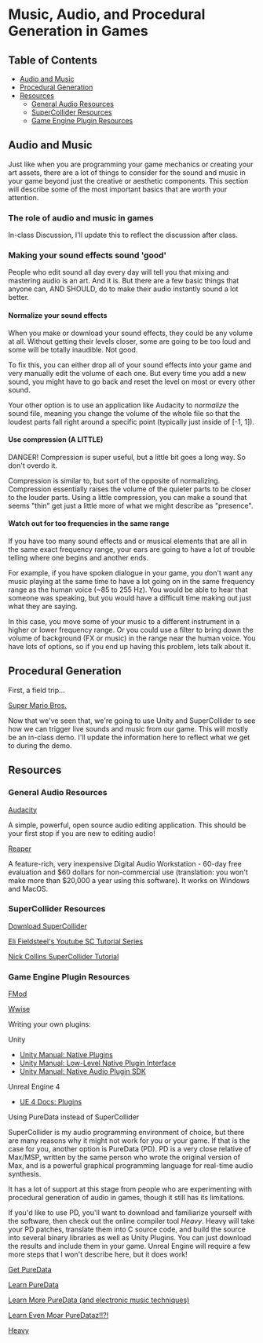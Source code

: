 # Music, Audio, and Procedural Generation in Games

## Table of Contents
* [Audio and Music](#audio-and-music)
* [Procedural Generation](#proc-gen)
* [Resources](#resources)
  * [General Audio Resources](#audio-resources)
  * [SuperCollider Resources](#sc-resources)
  * [Game Engine Plugin Resources](#game-engine-plugin-resources)

## <a name="audio-and-music"></a>Audio and Music

Just like when you are programming your game mechanics or creating your
art assets, there are a lot of things to consider for the sound and music
in your game beyond just the creative or aesthetic components. This section
will describe some of the most important basics that are worth your attention.

### The role of audio and music in games

In-class Discussion, I'll update this to reflect the discussion after class.

### Making your sound effects sound 'good'

People who edit sound all day every day will tell you that mixing and mastering
audio is an art. And it is. But there are a few basic things that anyone can,
AND SHOULD, do to make their audio instantly sound a lot better.

#### Normalize your sound effects

When you make or download your sound effects, they could be any volume at all.
Without getting their levels closer, some are going to be too loud and some
will be totally inaudible. Not good.

To fix this, you can either drop all of your sound effects into your game and
very manually edit the volume of each one. But every time you add a new sound,
you might have to go back and reset the level on most or every other sound.

Your other option is to use an application like Audacity to _normalize_ the
sound file, meaning you change the volume of the whole file so that the loudest
parts fall right around a specific point (typically just inside of [-1, 1]).

#### Use compression (A LITTLE)

DANGER! Compression is super useful, but a little bit goes a long way. So don't
overdo it.

Compression is similar to, but sort of the opposite of normalizing. Compression
essentially raises the volume of the quieter parts to be closer to the louder
parts. Using a little compression, you can make a sound that seems "thin" get
just a little more of what we might describe as "presence".

#### Watch out for too frequencies in the same range

If you have too many sound effects and or musical elements that are all in the
same exact frequency range, your ears are going to have a lot of trouble telling
where one begins and another ends.

For example, if you have spoken dialogue in your game, you don't want any music
playing at the same time to have a lot going on in the same frequency range as
the human voice (~85 to 255 Hz). You would be able to hear that someone was
speaking, but you would have a difficult time making out just what they are saying.

In this case, you move some of your music to a different instrument in a higher
or lower frequency range. Or you could use a filter to bring down the volume of
background (FX or music) in the range near the human voice. You have lots of
options, so if you end up having this problem, lets talk about it.

## <a name="proc-gen"></a>Procedural Generation

First, a field trip...

[Super Mario Bros.](https://gist.github.com/1wErt3r/4048722)

Now that we've seen that, we're going to use Unity and SuperCollider to see how
we can trigger live sounds and music from our game. This will mostly be an
in-class demo. I'll update the information here to reflect what we get to during
the demo.

## <a name="resources"></a>Resources

### <a name="audio-resources"></a>General Audio Resources

[Audacity](http://www.audacityteam.org/)

A simple, powerful, open source audio editing application. This should be your
first stop if you are new to editing audio!

[Reaper](http://www.reaper.fm/)

A feature-rich, very inexpensive Digital Audio Workstation - 60-day free
evaluation and $60 dollars for non-commercial use (translation: you won't make
more than $20,000 a year using this software). It works on Windows and MacOS.

### <a name="sc-resources"></a>SuperCollider Resources

[Download SuperCollider](http://supercollider.github.io)

[Eli Fieldsteel's Youtube SC Tutorial Series](https://www.youtube.com/playlist?list=PLPYzvS8A_rTaNDweXe6PX4CXSGq4iEWYC)

[Nick Collins SuperCollider Tutorial](http://composerprogrammer.com/teaching/supercollider/sctutorial/tutorial.html)

### <a name="game-engine-plugin-resources"></a>Game Engine Plugin Resources

[FMod](http://fmod.com/)

[Wwise](https://www.audiokinetic.com/products/wwise/)

Writing your own plugins:

Unity
* [Unity Manual: Native Plugins](https://docs.unity3d.com/Manual/NativePlugins.html)
* [Unity Manual: Low-Level Native Plugin Interface](https://docs.unity3d.com/Manual/NativePluginInterface.html)
* [Unity Manual: Native Audio Plugin SDK](https://docs.unity3d.com/Manual/AudioMixerNativeAudioPlugin.html)

Unreal Engine 4
* [UE 4 Docs: Plugins](https://docs.unrealengine.com/latest/INT/Programming/Plugins/)

Using PureData instead of SuperCollider

SuperCollider is my audio programming environment of choice, but there are many
reasons why it might not work for you or your game. If that is the case for
you, another option is PureData (PD). PD is a very close relative of Max/MSP,
written by the same person who wrote the original version of Max, and is a
powerful graphical programming language for real-time audio synthesis.

It has a lot of support at this stage from people who are experimenting with
procedural generation of audio in games, though it still has its limitations.

If you'd like to use PD, you'll want to download and familiarize yourself with
the software, then check out the online compiler tool _Heavy_. Heavy will take
your PD patches, translate them into C source code, and build the source into
several binary libraries as well as Unity Plugins. You can just download the
results and include them in your game. Unreal Engine will require a few more
steps that I won't describe here, but it does work!

[Get PureData](https://puredata.info/)

[Learn PureData](http://www.pd-tutorial.com/)

[Learn More PureData (and electronic music techniques)](http://msp.ucsd.edu/techniques.htm)

[Learn Even Moar PureDataz!!?!](https://puredata.info/docs/tutorials)

[Heavy](https://enzienaudio.com/)
